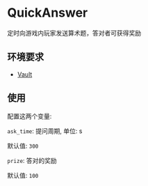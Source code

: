 # QuickAnswer

定时向游戏内玩家发送算术题，答对者可获得奖励

## 环境要求

- [Vault](https://github.com/zhang-anzhi/MCDReforgedPlugins/tree/master/Vault)

## 使用

配置这两个变量:

`ask_time`: 提问周期, 单位: s

默认值: `300`

`prize`: 答对的奖励

默认值: `100`
